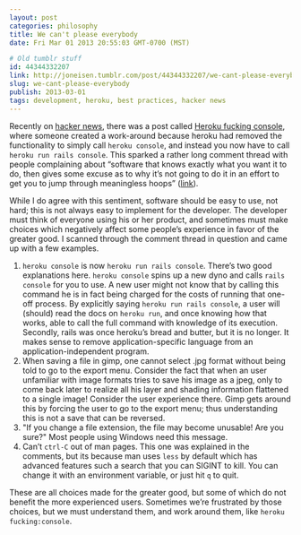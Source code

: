 ```yaml
---
layout: post
categories: philosophy
title: We can't please everybody
date: Fri Mar 01 2013 20:55:03 GMT-0700 (MST)

# Old tumblr stuff
id: 44344332207
link: http://joneisen.tumblr.com/post/44344332207/we-cant-please-everybody
slug: we-cant-please-everybody
publish: 2013-03-01
tags: development, heroku, best practices, hacker news
---
```



Recently on [hacker news](http://news.ycombinator.com), there was a post
called [Heroku fucking
console](http://news.ycombinator.com/item?id=5304936), where someone
created a work-around because heroku had removed the functionality to
simply call `heroku console`, and instead you now have to call
`heroku run rails console`. This sparked a rather long comment thread
with people complaining about “software that knows exactly what you want
it to do, then gives some excuse as to why it’s not going to do it in an
effort to get you to jump through meaningless hoops”
([link](http://news.ycombinator.com/item?id=5305056)).

While I do agree with this sentiment, software should be easy to use,
not hard; this is not always easy to implement for the developer. The
developer must think of everyone using his or her product, and sometimes
must make choices which negatively affect some people’s experience in
favor of the greater good. I scanned through the comment thread in
question and came up with a few examples.

1.  `heroku console` is now `heroku run rails console`. There’s two good
    explanations here. `heroku console` spins up a new dyno and calls
    `rails console` for you to use. A new user might not know that by
    calling this command he is in fact being charged for the costs of
    running that one-off process. By explicitly saying
    `heroku run rails console`, a user will (should) read the docs on
    `heroku run`, and once knowing how that works, able to call the full
    command with knowledge of its execution. Secondly, rails was once
    heroku’s bread and butter, but it is no longer. It makes sense to
    remove application-specific language from an application-independent
    program.
2.  When saving a file in gimp, one cannot select .jpg format without
    being told to go to the export menu. Consider the fact that when an
    user unfamiliar with image formats tries to save his image as a
    jpeg, only to come back later to realize all his layer and shading
    information flattened to a single image! Consider the user
    experience there. Gimp gets around this by forcing the user to go to
    the export menu; thus understanding this is not a save that can be
    reversed.
3.  "If you change a file extension, the file may become unusable! Are
    you sure?" Most people using Windows need this message.
4.  Can’t `ctrl-C` out of man pages. This one was explained in the
    comments, but its because man uses `less` by default which has
    advanced features such a search that you can SIGINT to kill. You can
    change it with an environment variable, or just hit `q` to quit.

These are all choices made for the greater good, but some of which do
not benefit the more experienced users. Sometimes we’re frustrated by
those choices, but we must understand them, and work around them, like
`heroku fucking:console`.

